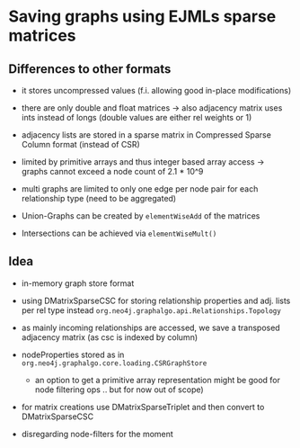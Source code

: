 # Saving graphs using EJMLs sparse matrices

## Differences to other formats

* it stores uncompressed values (f.i. allowing good in-place modifications)
* there are only double and float matrices -> also adjacency matrix uses ints instead of longs (double values are either rel weights or 1)
* adjacency lists are stored in a sparse matrix in Compressed Sparse Column format (instead of CSR)
* limited by primitive arrays and thus integer based array access -> graphs cannot exceed a node count of 2.1 * 10^9
* multi graphs are limited to only one edge per node pair for each relationship type (need to be aggregated)

* Union-Graphs can be created by `elementWiseAdd` of the matrices
* Intersections can be achieved via `elementWiseMult()` 



## Idea

* in-memory graph store format
* using DMatrixSparseCSC for storing relationship properties and adj. lists per rel type instead `org.neo4j.graphalgo.api.Relationships.Topology`
* as mainly incoming relationships are accessed, we save a transposed adjacency matrix (as csc is indexed by column)
* nodeProperties stored as in `org.neo4j.graphalgo.core.loading.CSRGraphStore` 
    * an option to get a primitive array representation might be good for node filtering ops .. but for now out of scope)
* for matrix creations use DMatrixSparseTriplet and then convert to DMatrixSparseCSC

* disregarding node-filters for the moment